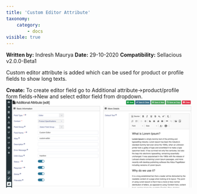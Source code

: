 ```yaml
---
title: 'Custom Editor Attribute'
taxonomy:
    category:
        - docs
visible: true
---
```


**Written by:** Indresh Maurya
**Date:** 29-10-2020
**Compatibility:** Sellacious v2.0.0-Beta1

Custom editor attribute is added which can be used for product or profile fields to show long texts.

**Create:** To create editor field go to Additional attribute->product/profile form fields->New and select editor field from dropdown.
![](Screenshot%202020-10-29%20at%204.09.03%20PM.png)